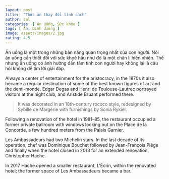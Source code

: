 ```yaml
---
layout: post
title:  "Thức ăn thay đổi tính cách"
author: sal
categories: [ Ăn uống, Sức khỏe ]
tags: [ Ăn, Dinh dưỡng ]
image: assets/images/2.jpg
rating: 4.5
---
```


Ăn uống là một trong những bản năng quan trọng nhất của con người. Nói ăn uống cần thiết đối với sức khoẻ hầu như đó là một chân lí hiển nhiên. Thế nhưng ăn uống có ảnh hưởng đến tâm tính con người hay không lại là câu hỏi không dễ tìm lời giải đáp. 

Always a center of entertainment for the aristocracy, in the 1870s it also became a regular destination of some of the best known figures of art and the demi-monde. Edgar Degas and Henri de Toulouse-Lautrec portrayed visitors at the night club, and Aristide Bruant performed there.

> It was decorated in an 18th-century rococo style, redesigned by Sybille de Margérie with furnishings by Sonia Rykiel.

Following a renovation of the hotel in 1981–85, the restaurant occupied a former private ballroom with windows looking out on the Place de la Concorde, a few hundred meters from the Palais Garnier. 

Les Ambassadeurs had two Michelin stars. In the last decade of its operation, chef was Dominique Bouchet  followed by Jean-François Piège and finally when the hotel closed in 2013 for an extended renovation, Christopher Hache.

In 2017 Hache opened a smaller restaurant, L'Écrin, within the renovated hotel; the former space of Les Ambassadeurs became a bar.